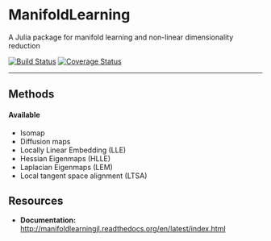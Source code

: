 # ManifoldLearning

A Julia package for manifold learning and non-linear dimensionality reduction

[![Build Status](https://travis-ci.org/wildart/ManifoldLearning.jl.svg?branch=master)](https://travis-ci.org/wildart/ManifoldLearning.jl) [![Coverage Status](https://coveralls.io/repos/wildart/ManifoldLearning.jl/badge.png?branch=master)](https://coveralls.io/r/wildart/ManifoldLearning.jl?branch=master)

-------

## Methods

#### Available

- Isomap
- Diffusion maps
- Locally Linear Embedding (LLE)
- Hessian Eigenmaps (HLLE)
- Laplacian Eigenmaps (LEM)
- Local tangent space alignment (LTSA)

## Resources

- **Documentation:** <http://manifoldlearningjl.readthedocs.org/en/latest/index.html>

